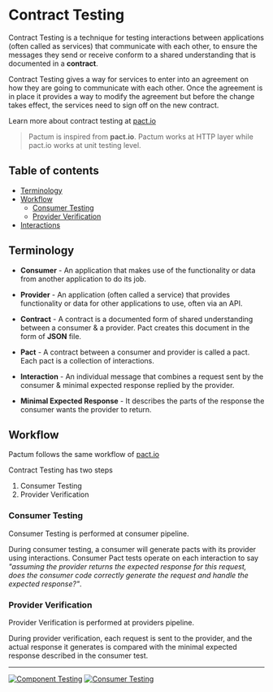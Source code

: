 # Contract Testing

Contract Testing is a technique for testing interactions between applications (often called as services) that communicate with each other, to ensure the messages they send or receive conform to a shared understanding that is documented in a **contract**.

Contract Testing gives a way for services to enter into an agreement on how they are going to communicate with each other. Once the agreement is in place it provides a way to modify the agreement but before the change takes effect, the services need to sign off on the new contract.

Learn more about contract testing at [pact.io](https://docs.pact.io)

> Pactum is inspired from **pact.io**. Pactum works at HTTP layer while pact.io works at unit testing level.

## Table of contents

* [Terminology](#terminology)
* [Workflow](#workflow)
  * [Consumer Testing](#consumer-testing)
  * [Provider Verification](#provider-verification)
* [Interactions](#interactions)

## Terminology

* **Consumer** - An application that makes use of the functionality or data from another application to do its job.

* **Provider** - An application (often called a service) that provides functionality or data for other applications to use, often via an API.

* **Contract** - A contract is a documented form of shared understanding between a consumer & a provider. Pact creates this document in the form of **JSON** file.

* **Pact** - A contract between a consumer and provider is called a pact. Each pact is a collection of interactions.

* **Interaction** - An individual message that combines a request sent by the consumer & minimal expected response replied by the provider.

* **Minimal Expected Response** - It describes the parts of the response the consumer wants the provider to return.

## Workflow

Pactum follows the same workflow of [pact.io](https://docs.pact.io)

Contract Testing has two steps

1. Consumer Testing
2. Provider Verification

### Consumer Testing

Consumer Testing is performed at consumer pipeline.

During consumer testing, a consumer will generate pacts with its provider using interactions. Consumer Pact tests operate on each interaction to say *"assuming the provider returns the expected response for this request, does the consumer code correctly generate the request and handle the expected response?"*.

### Provider Verification

Provider Verification is performed at providers pipeline.

During provider verification, each request is sent to the provider, and the actual response it generates is compared with the minimal expected response described in the consumer test.

----------------------------------------------------------------------------------------------------------------

[![Component Testing](https://img.shields.io/badge/PREV-Compnent%20Testing-orange)](https://github.com/ASaiAnudeep/pactum/wiki/Component-Testing)
[![Consumer Testing](https://img.shields.io/badge/NEXT-Consumer%20Testing-blue)](https://github.com/ASaiAnudeep/pactum/wiki/Consumer-Testing)